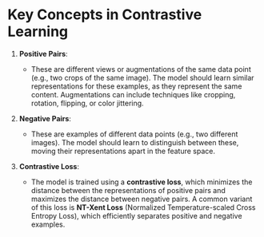 # Key Concepts in Contrastive Learning

1. **Positive Pairs**:
   - These are different views or augmentations of the same data point (e.g., two crops of the same image). The model should learn similar representations for these examples, as they represent the same content. Augmentations can include techniques like cropping, rotation, flipping, or color jittering.

2. **Negative Pairs**:
   - These are examples of different data points (e.g., two different images). The model should learn to distinguish between these, moving their representations apart in the feature space.

3. **Contrastive Loss**:
   - The model is trained using a **contrastive loss**, which minimizes the distance between the representations of positive pairs and maximizes the distance between negative pairs. A common variant of this loss is **NT-Xent Loss** (Normalized Temperature-scaled Cross Entropy Loss), which efficiently separates positive and negative examples.
